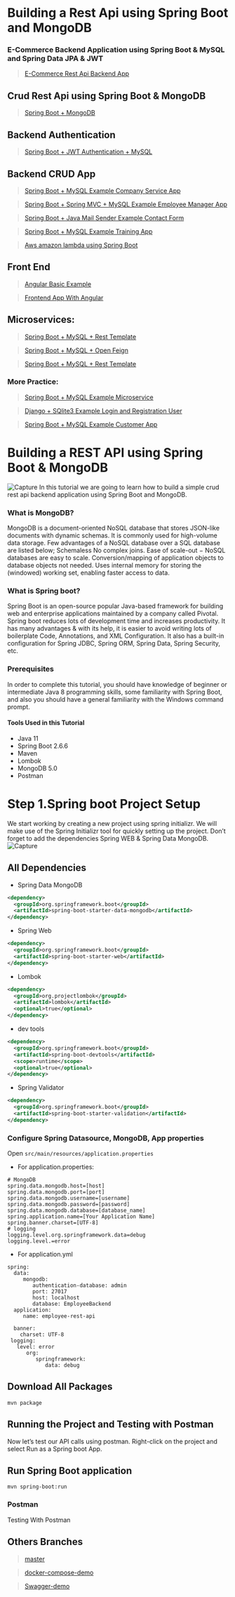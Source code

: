 # Building a Rest Api using Spring Boot and MongoDB

### E-Commerce Backend Application using Spring Boot & MySQL and Spring Data JPA & JWT

> [E-Commerce Rest Api Backend App](https://github.com/ndourbamba18/ecommerce-spring-api-rest)

## Crud Rest Api using Spring Boot & MongoDB

> [Spring Boot + MongoDB](https://github.com/ndourbamba18/spring-mongodb-rest-api-crud-example)


## Backend Authentication

> [Spring Boot + JWT Authentication + MySQL](https://github.com/ndourbamba18/user-registration-jwt-api-rest)

## Backend CRUD App

> [Spring Boot + MySQL Example Company Service App](https://github.com/ndourbamba18/company-service)

> [Spring Boot + Spring MVC + MySQL Example Employee Manager App ](https://github.com/ndourbamba18/spring-boot-mvc-employee-manager)

> [Spring Boot + Java Mail Sender Example Contact Form](https://github.com/ndourbamba18/contact-form)

> [Spring Boot + MySQL Example Training App](https://github.com/ndourbamba18/training-rest-api)

> [Aws amazon lambda using Spring Boot](https://github.com/ndourbamba18/aws-amazon-lambda-backend-using-spring-boot)

## Front End

> [Angular Basic Example](https://github.com/ndourbamba18/angular-app)

> [Frontend App With Angular](https://github.com/ndourbamba18/aws-amazon-lambda-using-angular)

## Microservices:
> [Spring Boot + MySQL + Rest Template](https://github.com/ndourbamba18/Microservices)
 
> [Spring Boot + MySQL + Open Feign](https://github.com/ndourbamba18/SpringBoot-Microservices-Using-FeignClients)

> [Spring Boot + MySQL + Rest Template](https://github.com/ndourbamba18/spring-boot-rest-template)

### More Practice:

> [Spring Boot + MySQL Example Microservice](https://github.com/ndourbamba18/SpringBoot-Microservices)

>  [Django + SQlite3 Example Login and Registration User](https://github.com/ndourbamba18/login-registration-app)

> [Spring Boot + MySQL Example Customer App](https://github.com/ndourbamba18/customer-app)

# Building a REST API using Spring Boot & MongoDB
![Capture](https://miro.medium.com/max/1400/1*q5l_fHMobLFDNKy2A2Hjqw.png)
In this tutorial we are going to learn how to build a simple crud rest api backend application using Spring Boot and MongoDB.

### What is MongoDB?
MongoDB is a document-oriented NoSQL database that stores JSON-like documents with dynamic schemas. It is commonly used for
high-volume data storage.
Few advantages of a NoSQL database over a SQL database are listed below;
Schemaless
No complex joins.
Ease of scale-out − NoSQL databases are easy to scale.
Conversion/mapping of application objects to database objects not needed.
Uses internal memory for storing the (windowed) working set, enabling faster access to data.

### What is Spring boot?
Spring Boot is an open-source popular Java-based framework for building web and enterprise applications maintained by a company
called Pivotal. Spring boot reduces lots of development time and increases productivity. It has many advantages & with its help, it is
easier to avoid writing lots of boilerplate Code, Annotations, and XML Configuration. It also has a built-in configuration for Spring
JDBC, Spring ORM, Spring Data, Spring Security, etc.

### Prerequisites
In order to complete this tutorial, you should have knowledge of beginner or intermediate Java 8 programming skills, some familiarity with Spring Boot, and also you should have a general familiarity with the Windows command prompt.

#### Tools Used in this Tutorial
- Java 11
- Spring Boot 2.6.6
- Maven
- Lombok
- MongoDB 5.0
- Postman

# Step 1.Spring boot Project Setup
We start working by creating a new project using spring initializr. We will make use of the Spring Initializr tool for quickly setting up the project. Don’t forget to add the dependencies Spring WEB & Spring Data MongoDB.  
![Capture](file:///C:/Users/ndour/Documents/spring-boot-mongodb.PNG)

## All Dependencies

- Spring Data MongoDB
```xml
<dependency>
  <groupId>org.springframework.boot</groupId>
  <artifactId>spring-boot-starter-data-mongodb</artifactId>
</dependency>
```
- Spring Web
```xml
<dependency>
  <groupId>org.springframework.boot</groupId>
  <artifactId>spring-boot-starter-web</artifactId>
</dependency>
```
- Lombok
```xml
<dependency>
  <groupId>org.projectlombok</groupId>
  <artifactId>lombok</artifactId>
  <optional>true</optional>
</dependency>
``` 
- dev tools
```xml
<dependency>
  <groupId>org.springframework.boot</groupId>
  <artifactId>spring-boot-devtools</artifactId>
  <scope>runtime</scope>
  <optional>true</optional>
</dependency>
```
- Spring Validator
```xml
<dependency>
  <groupId>org.springframework.boot</groupId>
  <artifactId>spring-boot-starter-validation</artifactId>
</dependency>
 ```  
### Configure Spring Datasource, MongoDB, App properties
Open `src/main/resources/application.properties`
- For application.properties:
```
# MongoDB
spring.data.mongodb.host=[host]
spring.data.mongodb.port=[port]
spring.data.mongodb.username=[username]
spring.data.mongodb.password=[password]
spring.data.mongodb.database=[database_name]
spring.application.name=[Your Application Name]
spring.banner.charset=[UTF-8]
# logging
logging.level.org.springframework.data=debug
logging.level.=error
```
- For application.yml
```
spring:
  data:
     mongodb:
        authentication-database: admin
        port: 27017
        host: localhost
        database: EmployeeBackend
  application:
     name: employee-rest-api

  banner:
    charset: UTF-8
 logging:
   level: error 
      org:
         springframework:
            data: debug
```

## Download All Packages
```
mvn package
```

## Running the Project and Testing with Postman
Now let’s test our API calls using postman. Right-click on the project and select Run as a Spring boot App.

## Run Spring Boot application
```
mvn spring-boot:run
```

### Postman
Testing With Postman

## Others Branches

> [master](https://github.com/ndourbamba18/ecommerce-spring-api-rest/tree/commandLineRunner)

> [docker-compose-demo](https://github.com/ndourbamba18/ecommerce-spring-api-rest/tree/docker-compose)

> [Swagger-demo](https://github.com/ndourbamba18/ecommerce-spring-api-rest/tree/commandLineRunner)
